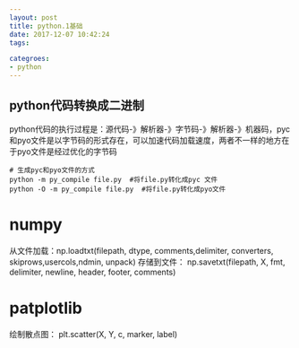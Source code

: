 ```yaml
---
layout: post
title: python.1基础
date: 2017-12-07 10:42:24
tags:

categroes:
- python
---
```

## python代码转换成二进制
python代码的执行过程是：源代码-》解析器-》字节码-》解析器-》机器码，pyc和pyo文件是以字节码的形式存在，可以加速代码加载速度，两者不一样的地方在于pyo文件是经过优化的字节码
```pyc和pyo文件生成
# 生成pyc和pyo文件的方式
python -m py_compile file.py  #将file.py转化成pyc 文件
python -O -m py_compile file.py  #将file.py转化成pyo文件
```

# numpy
从文件加载：np.loadtxt(filepath, dtype, comments,delimiter, converters, skiprows,usercols,ndmin, unpack)
存储到文件： np.savetxt(filepath, X, fmt, delimiter, newline, header, footer, comments)
# patplotlib
绘制散点图： plt.scatter(X, Y, c, marker, label)